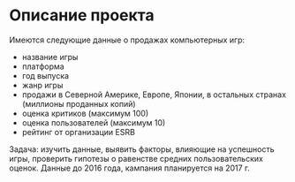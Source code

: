 # Описание проекта

Имеются следующие данные о продажах компьютерных игр:

- название игры
- платформа
- год выпуска
- жанр игры
- продажи в Северной Америке, Европе, Японии, в остальных странах (миллионы проданных копий)
- оценка критиков (максимум 100)
- оценка пользователей (максимум 10)
- рейтинг от организации ESRB

Задача: изучить данные, выявить факторы, влияющие на успешность игры, проверить гипотезы о равенстве средних пользовательских оценок. Данные до 2016 года, кампания планируется на 2017 г.